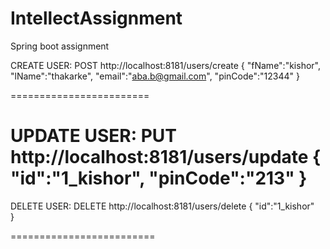 # IntellectAssignment
Spring boot assignment

CREATE USER:
POST http://localhost:8181/users/create
{
  "fName":"kishor",
  "lName":"thakarke",
  "email":"aba.b@gmail.com",
  "pinCode":"12344"
}

========================

UPDATE USER:
PUT http://localhost:8181/users/update
{
  "id":"1_kishor",
  "pinCode":"213"
}
========================

DELETE USER:
DELETE http://localhost:8181/users/delete
{
  "id":"1_kishor"  
}

=========================


